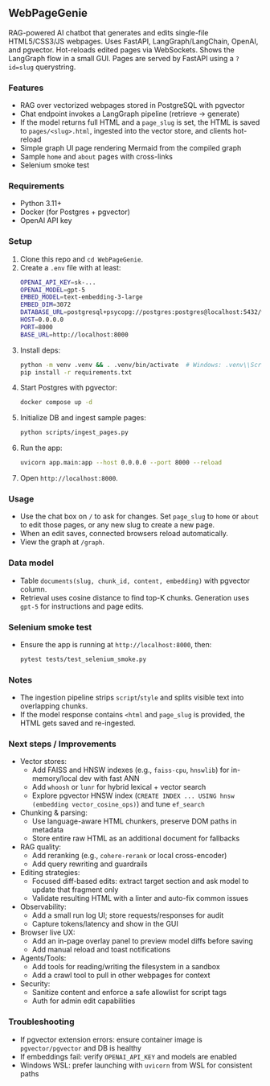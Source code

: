 ## WebPageGenie

RAG-powered AI chatbot that generates and edits single-file HTML5/CSS3/JS webpages. Uses FastAPI, LangGraph/LangChain, OpenAI, and pgvector. Hot-reloads edited pages via WebSockets. Shows the LangGraph flow in a small GUI. Pages are served by FastAPI using a `?id=slug` querystring.

### Features
- RAG over vectorized webpages stored in PostgreSQL with pgvector
- Chat endpoint invokes a LangGraph pipeline (retrieve -> generate)
- If the model returns full HTML and a `page_slug` is set, the HTML is saved to `pages/<slug>.html`, ingested into the vector store, and clients hot-reload
- Simple graph UI page rendering Mermaid from the compiled graph
- Sample `home` and `about` pages with cross-links
- Selenium smoke test

### Requirements
- Python 3.11+
- Docker (for Postgres + pgvector)
- OpenAI API key

### Setup
1. Clone this repo and `cd WebPageGenie`.
2. Create a `.env` file with at least:
   ```bash
   OPENAI_API_KEY=sk-...
   OPENAI_MODEL=gpt-5
   EMBED_MODEL=text-embedding-3-large
   EMBED_DIM=3072
   DATABASE_URL=postgresql+psycopg://postgres:postgres@localhost:5432/webpagegenie
   HOST=0.0.0.0
   PORT=8000
   BASE_URL=http://localhost:8000
   ```
3. Install deps:
   ```bash
   python -m venv .venv && . .venv/bin/activate  # Windows: .venv\\Scripts\\activate
   pip install -r requirements.txt
   ```
4. Start Postgres with pgvector:
   ```bash
   docker compose up -d
   ```
5. Initialize DB and ingest sample pages:
   ```bash
   python scripts/ingest_pages.py
   ```
6. Run the app:
   ```bash
   uvicorn app.main:app --host 0.0.0.0 --port 8000 --reload
   ```
7. Open `http://localhost:8000`.

### Usage
- Use the chat box on `/` to ask for changes. Set `page_slug` to `home` or `about` to edit those pages, or any new slug to create a new page.
- When an edit saves, connected browsers reload automatically.
- View the graph at `/graph`.

### Data model
- Table `documents(slug, chunk_id, content, embedding)` with pgvector column.
- Retrieval uses cosine distance to find top-K chunks. Generation uses `gpt-5` for instructions and page edits.

### Selenium smoke test
- Ensure the app is running at `http://localhost:8000`, then:
  ```bash
  pytest tests/test_selenium_smoke.py
  ```

### Notes
- The ingestion pipeline strips `script`/`style` and splits visible text into overlapping chunks.
- If the model response contains `<html` and `page_slug` is provided, the HTML gets saved and re-ingested.

### Next steps / Improvements
- Vector stores:
  - Add FAISS and HNSW indexes (e.g., `faiss-cpu`, `hnswlib`) for in-memory/local dev with fast ANN
  - Add `whoosh` or `lunr` for hybrid lexical + vector search
  - Explore pgvector HNSW index (`CREATE INDEX ... USING hnsw (embedding vector_cosine_ops)`) and tune `ef_search`
- Chunking & parsing:
  - Use language-aware HTML chunkers, preserve DOM paths in metadata
  - Store entire raw HTML as an additional document for fallbacks
- RAG quality:
  - Add reranking (e.g., `cohere-rerank` or local cross-encoder)
  - Add query rewriting and guardrails
- Editing strategies:
  - Focused diff-based edits: extract target section and ask model to update that fragment only
  - Validate resulting HTML with a linter and auto-fix common issues
- Observability:
  - Add a small run log UI; store requests/responses for audit
  - Capture tokens/latency and show in the GUI
- Browser live UX:
  - Add an in-page overlay panel to preview model diffs before saving
  - Add manual reload and toast notifications
- Agents/Tools:
  - Add tools for reading/writing the filesystem in a sandbox
  - Add a crawl tool to pull in other webpages for context
- Security:
  - Sanitize content and enforce a safe allowlist for script tags
  - Auth for admin edit capabilities

### Troubleshooting
- If pgvector extension errors: ensure container image is `pgvector/pgvector` and DB is healthy
- If embeddings fail: verify `OPENAI_API_KEY` and models are enabled
- Windows WSL: prefer launching with `uvicorn` from WSL for consistent paths
